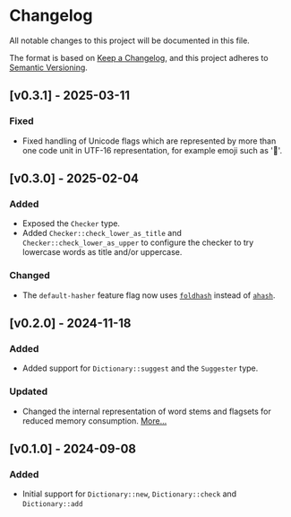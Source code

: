 # Changelog

All notable changes to this project will be documented in this file.

The format is based on [Keep a Changelog](https://keepachangelog.com/en/1.1.0/),
and this project adheres to [Semantic Versioning](https://semver.org/spec/v2.0.0.html).

<!-- ## [Unreleased] -->

## [v0.3.1] - 2025-03-11

### Fixed

* Fixed handling of Unicode flags which are represented by more than one code
  unit in UTF-16 representation, for example emoji such as '🔭'.

## [v0.3.0] - 2025-02-04

### Added

* Exposed the `Checker` type.
* Added `Checker::check_lower_as_title` and `Checker::check_lower_as_upper` to
  configure the checker to try lowercase words as title and/or uppercase.

### Changed

* The `default-hasher` feature flag now uses [`foldhash`](https://github.com/orlp/foldhash)
  instead of [`ahash`](https://github.com/tkaitchuck/aHash).

## [v0.2.0] - 2024-11-18

### Added

* Added support for `Dictionary::suggest` and the `Suggester` type.

### Updated

* Changed the internal representation of word stems and flagsets for reduced
  memory consumption. [More...](https://the-mikedavis.github.io/posts/german-string-optimizations-in-spellbook/)

## [v0.1.0] - 2024-09-08

### Added

* Initial support for `Dictionary::new`, `Dictionary::check` and `Dictionary::add`
